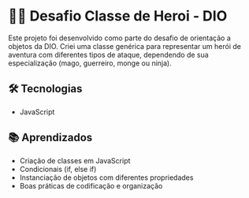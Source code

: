 <h1>🧙‍♂ Desafio Classe de Heroi - DIO</h1>
<p>Este projeto foi desenvolvido como parte do desafio de orientação a objetos da DIO. Criei uma classe genérica para representar um herói de aventura com diferentes tipos de ataque, dependendo de sua especialização (mago, guerreiro, monge ou ninja).
</p>

<h2>🛠️ Tecnologias</h2>
<ul>
  <li>JavaScript</li>
</ul>

<h2>📚 Aprendizados</h2>
<ul>
  <li>Criação de classes em JavaScript</li>
  <li>Condicionais (if, else if)</li>
  <li>Instanciação de objetos com diferentes propriedades</li>
  <li>Boas práticas de codificação e organização</li>
</ul>
